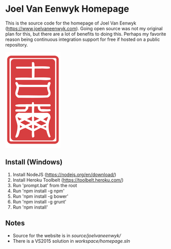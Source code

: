 # Joel Van Eenwyk Homepage

This is the source code for the homepage of Joel Van Eenwyk (https://www.joelvaneenwyk.com). Going open source was not my original plan for this, but there are a lot of benefits to doing this. Perhaps my favorite reason being continuous integration support for free if hosted on a public repository.

![Joel Van Eenwyk](source/joelvaneenwyk/www/images/stamp.png)

## Install (Windows)

1. Install NodeJS (https://nodejs.org/en/download/)
2. Install Heroku Toolbelt (https://toolbelt.heroku.com/)
3. Run 'prompt.bat' from the root
4. Run 'npm install -g npm'
4. Run 'npm install -g bower'
5. Run 'npm install -g grunt'
4. Run 'npm install'

## Notes

* Source for the website is in *source/joelvaneenwyk/*
* There is a VS2015 solution in *workspace/homepage.sln*

